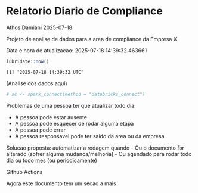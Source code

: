 # Relatorio Diario de Compliance
Athos Damiani
2025-07-18

Projeto de analise de dados para a area de compliance da Empresa X

Data e hora de atualizacao: 2025-07-18 14:39:32.463661

``` r
lubridate::now()
```

    [1] "2025-07-18 14:39:32 UTC"

(Analise dos dados aqui)

``` r
# sc <- spark_connect(method = "databricks_connect")
```

Problemas de uma pessoa ter que atualizar todo dia:

-   A pessoa pode estar ausente
-   A pessoa pode esquecer de rodar alguma etapa
-   A pessoa pode errar
-   A pessoa responsavel pode ter saido da area ou da empresa

Solucao proposta: automatizar a rodagem quando - Ou o documento for
alterado (sofrer alguma mudanca/melhoria) - Ou agendado para rodar todo
dia ou todo mes (ou periodicamente)

Github Actions

Agora este documento tem um secao a mais
